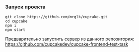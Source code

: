 ### Запуск проекта

```
git clone https://github.com/mrglk/cupcake.git
cd cupcake
npm i
npm start
```

Предварительно запустить сервер из данного репозитория: https://github.com/cupcakedev/cupcake-frontend-test-task